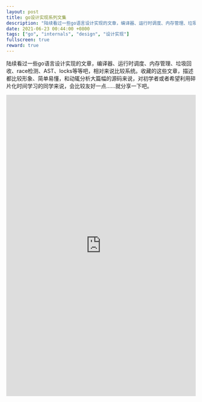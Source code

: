 ```yaml
---
layout: post
title: go设计实现系列文集
description: "陆续看过一些go语言设计实现的文章，编译器、运行时调度、内存管理、垃圾回收、race检测、AST、locks等等吧，相对来说比较系统。收藏的这些文章，描述都比较形象、简单易懂，和动辄分析大篇幅的源码来说，对初学者或者希望利用碎片化时间学习的同学来说，会比较友好一点……就分享一下吧。"
date: 2021-06-23 00:44:00 +0800
tags: ["go", "internals", "design", "设计实现"]
fullscreen: true
reward: true
---
```


陆续看过一些go语言设计实现的文章，编译器、运行时调度、内存管理、垃圾回收、race检测、AST、locks等等吧，相对来说比较系统。收藏的这些文章，描述都比较形象、简单易懂，和动辄分析大篇幅的源码来说，对初学者或者希望利用碎片化时间学习的同学来说，会比较友好一点……就分享一下吧。

<iframe src="https://hitzhangjie.notion.site/149643669e0846e6b8e3294d04a6df0d?v=e1cea88688ec4102ae5d9af8cf9ac4c7" allowfullscreen="true" loading="eager" style="border:none;" width="100%" height="800"/>